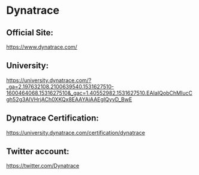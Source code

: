 # Dynatrace


## Official Site: 

https://www.dynatrace.com/

## University:

https://university.dynatrace.com/?_ga=2.197632108.2100639540.1531627510-1600464068.1531627510&_gac=1.40552982.1531627510.EAIaIQobChMIucCgh52g3AIVHrjACh0XKQx8EAAYAiAAEgIQyvD_BwE


## Dynatrace Certification: 

https://university.dynatrace.com/certification/dynatrace

## Twitter account: 

https://twitter.com/Dynatrace






